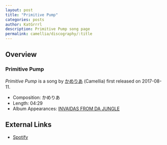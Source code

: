 ```yaml
---
layout: post
title: "Primitive Pump"
categories: posts
author: KatGrrrl
description: Primitive Pump song page
permalink: camellia/discography/:title
---
```


## Overview

### Primitive Pump

*Primitive Pump* is a song by [かめりあ](<{% link postsWiki/_posts/2023-12-10-camellia.md %}>) (Camellia) first released on 2017-08-11.

* Composition: かめりあ
* Length: 04:29
* Album Appearances: [INVAIDAS FROM DA JUNGLE](<{% link postsInclude/_posts/camellia/albums/INVAIDAS-FROM-DA-JUNGLE/2023-12-20-INVAIDAS-FROM-DA-JUNGLE.md %}>)

## External Links

* [Spotify](https://open.spotify.com/track/5uFgdr5NKFUNzd6t8ojYja?si=7e0a0a087b6f4c4f)
